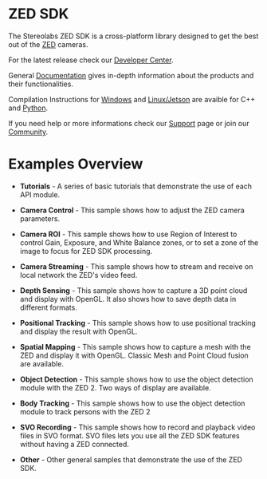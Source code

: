 # ZED SDK 

The Stereolabs ZED SDK is a cross-platform library designed to get the best out of the [ZED](https://www.stereolabs.com/store/) cameras.

For the latest release check our [Developer Center](https://www.stereolabs.com/developers/).

General [Documentation](https://www.stereolabs.com/docs/) gives in-depth information about the products and their functionalities.

Compilation Instructions for [Windows](https://www.stereolabs.com/docs/app-development/cpp/windows/) and [Linux/Jetson](https://www.stereolabs.com/docs/app-development/cpp/linux/) are avaible for C++ and [Python](https://www.stereolabs.com/docs/app-development/python/install/). 


If you need help or more informations check our [Support](https://support.stereolabs.com/) page or join our [Community](https://community.stereolabs.com/).


# Examples Overview

* **Tutorials** - A series of basic tutorials that demonstrate the use of each API module.

* **Camera Control** - This sample shows how to adjust the ZED camera parameters.

* **Camera ROI** - This sample shows how to use Region of Interest to control Gain, Exposure, and White Balance zones, or to set a zone of the image to focus for ZED SDK processing.

* **Camera Streaming** - This sample shows how to stream and receive on local network the ZED's video feed.

* **Depth Sensing** - This sample shows how to capture a 3D point cloud and display with OpenGL. It also shows how to save depth data in different formats.

* **Positional Tracking** - This sample shows how to use positional tracking and display the result with OpenGL.

* **Spatial Mapping** - This sample shows how to capture a mesh with the ZED and display it with OpenGL. Classic Mesh and Point Cloud fusion are available.

* **Object Detection** - This sample shows how to use the object detection module with the ZED 2. Two ways of display are available.

* **Body Tracking** - This sample shows how to use the object detection module to track persons with the ZED 2

* **SVO Recording** - This sample shows how to record and playback video files in SVO format. SVO files lets you use all the ZED SDK features without having a ZED connected.

* **Other** - Other general samples that demonstrate the use of the ZED SDK.
